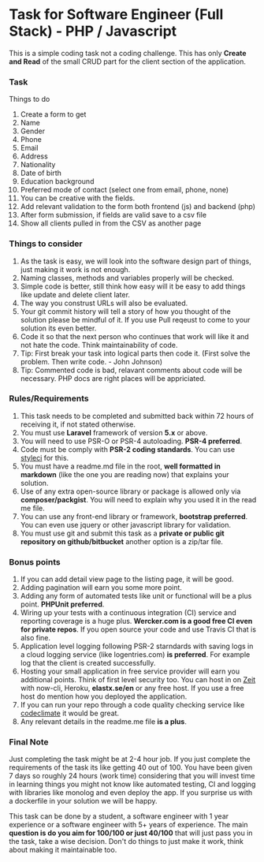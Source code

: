 # Task for Software Engineer (Full Stack) - PHP / Javascript

This is a simple coding task not a coding challenge. This has only **Create and Read** of the small CRUD part for the 
client section of the application.

### Task

Things to do

1. Create a form to get 
  1. Name
  2. Gender
  3. Phone 
  4. Email 
  1. Address
  1. Nationality
  1. Date of birth
  1. Education background 
  1. Preferred mode of contact (select one from email, phone, none)
2. You can be creative with the fields.
3. Add relevant validation to the form both frontend (js) and backend (php)
4. After form submission, if fields are valid save to a csv file
5. Show all clients pulled in from the CSV as another page

### Things to consider

1. As the task is easy, we will look into the software design part of things, just making it work is not enough.
1. Naming classes, methods and variables properly will be checked.
1. Simple code is better, still think how easy will it be easy to add things like update and delete client later.
1. The way you construst URLs will also be evaluated.
1. Your git commit history will tell a story of how you thought of the solution please be mindful of it. If you use Pull reqeust to come to your solution its even better.
1. Code it so that the next person who continues that work will like it and not hate the code. Think maintainability of code.
1. Tip: First break your task into logical parts then code it. (First solve the problem. Then write code. - John Johnson)
1. Tip: Commented code is bad, relavant comments about code will be necessary. PHP docs are right places will be appriciated.

### Rules/Requirements

1. This task needs to be completed and submitted back within 72 hours of receiving it, if not stated otherwise.
1. You must use **Laravel** framework of version **5.x** or above.
1. You will need to use PSR-O or PSR-4 autoloading. **PSR-4 preferred**.
1. Code must be comply with **PSR-2 coding standards**. You can use [styleci](https://styleci.io/) for this.
1. You must have a readme.md file in the root, **well formatted in markdown** (like the one you are reading now) that explains your solution.
1. Use of any extra open-source library or package is allowed only via **composer/packgist**. You will need to explain why you used it in the read me file.
1. You can use any front-end library or framework, **bootstrap preferred**. You can even use jquery or other javascript library for validation.
1. You must use git and submit this task as a **private or public git repository on github/bitbucket** another option is a zip/tar file.

### Bonus points

1. If you can add detail view page to the listing page, it will be good.
1. Adding pagination will earn you some more point.
1. Adding any form of automated tests like unit or functional will be a plus point. **PHPUnit preferred**.
1. Wiring up your tests with a continuous integration (CI) service and reporting coverage is a huge plus. **Wercker.com is a good free CI even for private repos**. If you open source your code and use Travis CI that is also fine.
1. Application level logging following PSR-2 starndards with saving logs in a cloud logging service (like logentries.com) **is preferred**. For example log that the client is created successfully.
1. Hosting your small application in free service provider will earn you additional points. Think of first level security too. You can host in on [Zeit](https://zeit.co/) with now-cli, Heroku, **elastx.se/en** or any free host. If you use a free host do mention how you deployed the application. 
1. If you can run your repo through a code quality checking service like [codeclimate](https://codeclimate.com/) it would be great. 
1. Any relevant details in the readme.me file **is a plus**.

### Final Note 

Just completing the task might be at 2-4 hour job. If you just complete the requirements of the task its like getting 40 out of 100. You have been given 7 days so roughly 24 hours (work time) considering that you will invest time in learning things you might not know like automated testing, CI and logging with libraries like monolog and even deploy the app. If you surprise us with a dockerfile in your solution we will be happy.

This task can be done by a student, a software engineer with 1 year experience or a software engineer with 5+ years of experience. The main **question is do you aim for 100/100 or just 40/100** that will just pass you in the task, take a wise decision. Don't do things to just make it work, think about making it maintainable too.
